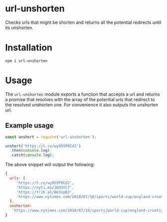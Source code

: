 # url-unshorten

Checks urls that might be shorten and returns all the potential redirects until its unshorten.

# Installation

`npm i url-unshorten`

# Usage

The `url-unshorten` module exports a function that accepts a url and returns a promise that resolves with the array of the potential urls that redirect to the resolved unshorten one. For convenience it also outputs the unshorten url.

## Example usage

```js
const unshort = require('url-unshorten');

unshort('https://t.co/wy9S5P0Cd2')
  .then(console.log)
  .catch(console.log);
```

The above snippet will output the following:

```js
{
  urls: [
     'https://t.co/wy9S5P0Cd2',
     'https://nyti.ms/2KO3tC7',
     'https://trib.al/WeJspBJ',
     'https://www.nytimes.com/2018/07/10/sports/world-cup/england-croatia-france-belgium.html?smtyp=cur&smid=tw-nytimes'
  ],
  unshorten:
   'https://www.nytimes.com/2018/07/10/sports/world-cup/england-croatia-france-belgium.html?smtyp=cur&smid=tw-nytimes'
}
```
